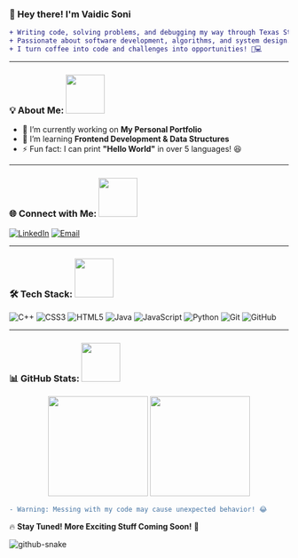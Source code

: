 ### 👋 Hey there! I'm **Vaidic Soni**

```diff
+ Writing code, solving problems, and debugging my way through Texas State University.
+ Passionate about software development, algorithms, and system design.
+ I turn coffee into code and challenges into opportunities! 🚀💻
```

---

### 💡 About Me: <img src="https://media4.giphy.com/media/v1.Y2lkPTc5MGI3NjExODh4aGx6ZjZhbXlucDVyOXNpZ3J6dDZibG10Z2h5eTRiaGZ2Z2g4ciZlcD12MV9pbnRlcm5hbF9naWZfYnlfaWQmY3Q9Zw/nZUcWtrNqs9Nu/giphy.gif" width="70px"/>
- 🔭 I’m currently working on **My Personal Portfolio**
- 🌱 I’m learning **Frontend Development & Data Structures**
- ⚡ Fun fact: I can print **"Hello World"** in over 5 languages! 😆

---

### 🌐 Connect with Me: <img src="https://media.giphy.com/media/zzazU6TjhLzYBBQSRS/giphy.gif?cid=790b7611lb9hfzmt5611pnxxpmikzkpiucupu9xfmni4la2n&ep=v1_gifs_search&rid=giphy.gif&ct=g" width="70px"/>
[![LinkedIn](https://img.shields.io/badge/LinkedIn-blue?style=for-the-badge&logo=linkedin)](https://www.linkedin.com/in/vaidic-soni1004/)
[![Email](https://img.shields.io/badge/Email-D14836?style=for-the-badge&logo=gmail&logoColor=white)](soni.vaidic3010@gmail.com)

---

### 🛠️ Tech Stack: <img src="https://media.giphy.com/media/v1.Y2lkPTc5MGI3NjExbzdubHBodGdyYmFjZHpvbHpyNXNwM20yYXFudmJyeWdzNHVsb2JzcyZlcD12MV9naWZzX3NlYXJjaCZjdD1n/78XCFBGOlS6keY1Bil/giphy.gif" width="70px"/>
![C++](https://img.shields.io/badge/C++-00599C?style=for-the-badge&logo=c%2B%2B&logoColor=white)
![CSS3](https://img.shields.io/badge/CSS3-1572B6?style=for-the-badge&logo=css3&logoColor=white)
![HTML5](https://img.shields.io/badge/HTML5-E34F26?style=for-the-badge&logo=html5&logoColor=white)
![Java](https://img.shields.io/badge/Java-ED8B00?style=for-the-badge&logo=java&logoColor=white)
![JavaScript](https://img.shields.io/badge/JavaScript-F7DF1E?style=for-the-badge&logo=javascript&logoColor=black)
![Python](https://img.shields.io/badge/Python-3776AB?style=for-the-badge&logo=python&logoColor=white)
![Git](https://img.shields.io/badge/Git-F05032?style=for-the-badge&logo=git&logoColor=white)
![GitHub](https://img.shields.io/badge/GitHub-181717?style=for-the-badge&logo=github&logoColor=white)

---

### 📊 GitHub Stats: <img src="https://media3.giphy.com/media/v1.Y2lkPTc5MGI3NjExZ29lZWM4N3VzYmt1NXdqeXh2enkwZHRqOXQ5dXh4a2Y4aXRuYWxzYyZlcD12MV9pbnRlcm5hbF9naWZfYnlfaWQmY3Q9Zw/pZJVwp7vh7kz2el7Np/giphy.gif" width="70px"/>
<p align="center">
  <img src="https://github-readme-stats.vercel.app/api?username=VaidicSoni&show_icons=true&theme=tokyonight" height="180px"/>
  <img src="https://github-readme-streak-stats.herokuapp.com/?user=VaidicSoni&theme=tokyonight" height="180px"/>
</p>

```diff
- Warning: Messing with my code may cause unexpected behavior! 😂
```

🔥 **Stay Tuned! More Exciting Stuff Coming Soon!** 🚀

<picture>
  <source media="(prefers-color-scheme: dark)" srcset="https://raw.githubusercontent.com/tobiasmeyhoefer/tobiasmeyhoefer/output/github-snake-dark.svg" />
  <source media="(prefers-color-scheme: light)" srcset="https://raw.githubusercontent.com/tobiasmeyhoefer/tobiasmeyhoefer/output/github-snake.svg" />
  <img alt="github-snake" src="https://raw.githubusercontent.com/tobiasmeyhoefer/tobiasmeyhoefer/output/github-snake.svg" />
</picture>
